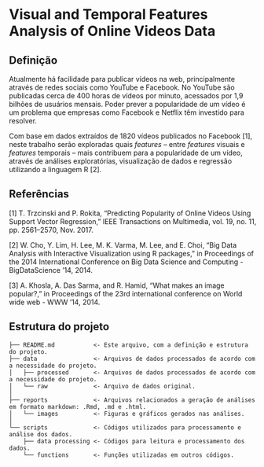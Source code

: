 # Visual and Temporal Features Analysis of Online Videos Data

## Definição
Atualmente há facilidade para publicar vídeos na web, principalmente através de redes sociais como YouTube e Facebook. No YouTube são publicadas cerca de 400 horas de vídeos por minuto, acessados por 1,9 bilhões de usuários mensais. Poder prever a popularidade de um vídeo é um problema que empresas como Facebook e Netflix têm investido para resolver.

Com base em dados extraídos de 1820 vídeos publicados no Facebook [1], neste trabalho serão exploradas quais _features_ – entre _features_ visuais e _features_ temporais – mais contribuem para a popularidade de um vídeo, através de análises exploratórias, visualização de dados e regressão utilizando a linguagem R [2].

## Referências
[1] T. Trzcinski and P. Rokita, “Predicting Popularity of Online Videos Using Support Vector Regression,” IEEE Transactions on Multimedia, vol. 19, no. 11, pp. 2561–2570, Nov. 2017.

[2] W. Cho, Y. Lim, H. Lee, M. K. Varma, M. Lee, and E. Choi, “Big Data Analysis with Interactive Visualization using R packages,” in Proceedings of the 2014 International Conference on Big Data Science and Computing - BigDataScience ’14, 2014.

[3] A. Khosla, A. Das Sarma, and R. Hamid, “What makes an image popular?,” in Proceedings of the 23rd international conference on World wide web - WWW ’14, 2014.

## Estrutura do projeto
```
├── README.md			<- Este arquivo, com a definição e estrutura do projeto.
├── data				<- Arquivos de dados processados de acordo com a necessidade do projeto.
│   ├── processed		<- Arquivos de dados processados de acordo com a necessidade do projeto.
│   └── raw				<- Arquivo de dados original.
│
├── reports				<- Arquivos relacionados a geração de análises em formato markdown: .Rmd, .md e .html.
│   └── images			<- Figuras e gráficos gerados nas análises.
│
└── scripts				<- Códigos utilizados para processamento e análise dos dados.
    ├── data processing	<- Códigos para leitura e processamento dos dados.
    └── functions		<- Funções utilizadas em outros códigos.
```